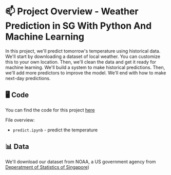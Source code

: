 # 📫 Project Overview - Weather Prediction in SG With Python And Machine Learning

In this project, we'll predict tomorrow's temperature using historical data.  We'll start by downloading a dataset of local weather.  You can customize this to your own location.  Then, we'll clean the data and get it ready for machine learning.  We'll build a system to make historical predictions.  Then, we'll add more predictors to improve the model.  We'll end with how to make next-day predictions.

## 🖥️ Code

You can find the code for this project [here](https://github.com/zzhengweii/weather-prediction)

File overview:

* `predict.ipynb` - predict the temperature

## 📊 Data

We'll download our dataset from NOAA, a US government agency from [Deperatment of Statistics of Singapore](https://tablebuilder.singstat.gov.sg/table/TS/M890191))



